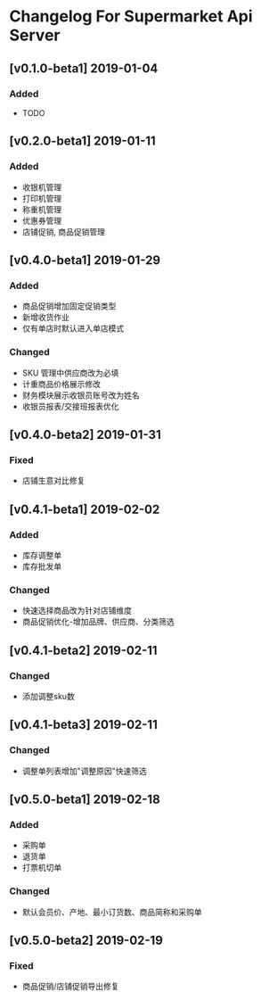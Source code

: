 # Changelog For Supermarket Api Server

## [v0.1.0-beta1] 2019-01-04
### Added
- TODO

## [v0.2.0-beta1] 2019-01-11
### Added
- 收银机管理
- 打印机管理
- 称重机管理
- 优惠券管理
- 店铺促销, 商品促销管理

## [v0.4.0-beta1] 2019-01-29
### Added
- 商品促销增加固定促销类型
- 新增收货作业
- 仅有单店时默认进入单店模式

### Changed
- SKU 管理中供应商改为必填
- 计重商品价格展示修改
- 财务模块展示收银员账号改为姓名
- 收银员报表/交接班报表优化

## [v0.4.0-beta2] 2019-01-31
### Fixed
- 店铺生意对比修复

## [v0.4.1-beta1] 2019-02-02
### Added
- 库存调整单
- 库存批发单
### Changed
- 快速选择商品改为针对店铺维度
- 商品促销优化-增加品牌、供应商、分类筛选

## [v0.4.1-beta2] 2019-02-11
### Changed
- 添加调整sku数

## [v0.4.1-beta3] 2019-02-11
### Changed
- 调整单列表增加"调整原因"快速筛选

## [v0.5.0-beta1] 2019-02-18
### Added
- 采购单
- 退货单
- 打票机切单

### Changed
- 默认会员价、产地、最小订货数、商品简称和采购单

## [v0.5.0-beta2] 2019-02-19
### Fixed
- 商品促销/店铺促销导出修复